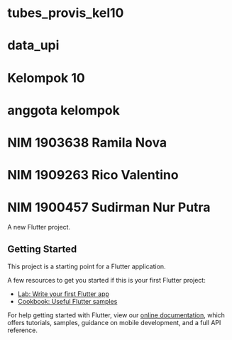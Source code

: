 # tubes_provis_kel10
# data_upi

# Kelompok 10
# anggota kelompok

# NIM 1903638 Ramila Nova
# NIM 1909263 Rico Valentino
# NIM 1900457 Sudirman Nur Putra

A new Flutter project.

## Getting Started

This project is a starting point for a Flutter application.

A few resources to get you started if this is your first Flutter project:

- [Lab: Write your first Flutter app](https://flutter.dev/docs/get-started/codelab)
- [Cookbook: Useful Flutter samples](https://flutter.dev/docs/cookbook)

For help getting started with Flutter, view our
[online documentation](https://flutter.dev/docs), which offers tutorials,
samples, guidance on mobile development, and a full API reference.
